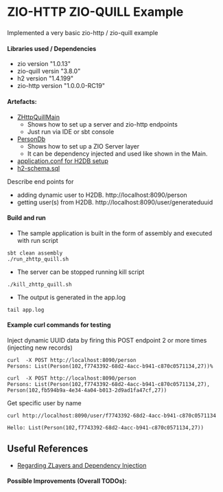 # ZIO-HTTP ZIO-QUILL Example 
###
Implemented a very basic zio-http / zio-quill example

#### Libraries used / Dependencies
* zio version "1.0.13"
* zio-quill versin "3.8.0"
* h2 version "1.4.199"
* zio-http version "1.0.0.0-RC19" 

#### Artefacts:
* [ZHttpQuillMain](https://github.com/sumawa/zhttp-quill/blob/master/src/main/scala/zhq/ZHttpQuillMain.scala)
  - Shows how to set up a server and zio-http endpoints
  - Just run via IDE or sbt console
* [PersonDb](https://github.com/sumawa/zhttp-quill/blob/master/src/main/scala/zhq/PersonDb.scala)
  - Shows how to set up a ZIO Server layer 
  - It can be dependency injected and used like shown in the Main.
* [application.conf for H2DB setup](https://github.com/sumawa/zhttp-quill/blob/master/src/main/resources/application.conf)
* [h2-schema.sql](https://github.com/sumawa/zhttp-quill/blob/master/src/main/resources/sql/h2-schema.sql)

Describe end points for 
* adding dynamic user to H2DB. http://localhost:8090/person
* getting user(s) from H2DB.   http://localhost:8090/user/generateduuid

#### Build and run 
- The sample application is built in the form of assembly and executed with run script
```
sbt clean assembly
./run_zhttp_quill.sh
```
- The server can be stopped running kill script
```
./kill_zhttp_quill.sh
```
- The output is generated in the app.log
```
tail app.log
```
#### Example curl commands for testing
Inject dynamic UUID data by firing this POST endpoint 2 or more times (injecting new records)
```
curl  -X POST http://localhost:8090/person
Persons: List(Person(102,f7743392-68d2-4acc-b941-c870c0571134,27))%                                                                       

curl  -X POST http://localhost:8090/person
Persons: List(Person(102,f7743392-68d2-4acc-b941-c870c0571134,27), Person(102,fb594b9a-4e34-4a04-b013-2d9ad1fa47cf,27))
```
Get specific user by name
```
curl http://localhost:8090/user/f7743392-68d2-4acc-b941-c870c0571134

Hello: List(Person(102,f7743392-68d2-4acc-b941-c870c0571134,27))
```

## Useful References 
* [Regarding ZLayers and Dependency Injection](https://blog.rockthejvm.com/structuring-services-with-zio-zlayer/)

#### Possible Improvements (Overall TODOs):


        

